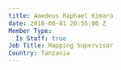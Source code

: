 ```yaml
---
title: Amedeus Raphael Kimaro
date: 2018-06-01 20:55:00 Z
Member Type:
  Is Staff: true
Job Title: Mapping Supervisor
Country: Tanzania
---
```


